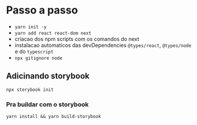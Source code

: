 # Passo a passo

- `yarn init -y`
- `yarn add react react-dom next`
- criacao dos npm scripts com os comandos do next
- instalacao automaticos das devDependencies `@types/react`, `@types/node` e do `typescript`
- `npx gitignore node`

## Adicinando storybook

`npx storybook init`

### Pra buildar com o storybook

```
yarn install && yarn build-storybook
```

